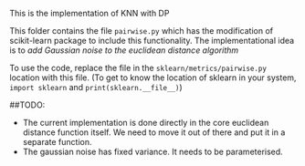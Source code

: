 This is the implementation of KNN with DP

This folder contains the file `pairwise.py` which has the modification of scikit-learn package to include this functionality. The implementational idea is to *add Gaussian noise to the euclidean distance algorithm*

To use the code, replace the file in the `sklearn/metrics/pairwise.py` location with this file. (To get to know the location of sklearn in your system, `import sklearn` and `print(sklearn.__file__)`)

##TODO:
- The current implementation is done directly in the core euclidean distance function itself. We need to move it out of there and put it in a separate function.
-  The gaussian noise has fixed variance. It needs to be parameterised.
